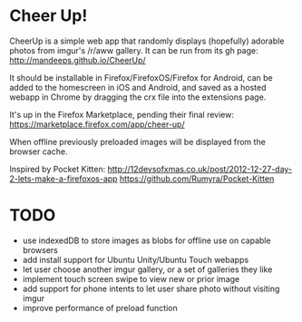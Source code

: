 Cheer Up!
=======

CheerUp is a simple web app that randomly displays (hopefully) adorable photos from imgur's /r/aww gallery.
It can be run from its gh page: http://mandeeps.github.io/CheerUp/

It should be installable in Firefox/FirefoxOS/Firefox for Android, can be added to the homescreen in iOS and Android, and saved as a hosted webapp in Chrome by dragging the crx file into the extensions page.

It's up in the Firefox Marketplace, pending their final review: https://marketplace.firefox.com/app/cheer-up/

When offline previously preloaded images will be displayed from the browser cache.

Inspired by Pocket Kitten:
http://12devsofxmas.co.uk/post/2012-12-27-day-2-lets-make-a-firefoxos-app
https://github.com/Rumyra/Pocket-Kitten

TODO
=======
* use indexedDB to store images as blobs for offline use on capable browsers
* add install support for Ubuntu Unity/Ubuntu Touch webapps
* let user choose another imgur gallery, or a set of galleries they like
* implement touch screen swipe to view new or prior image
* add support for phone intents to let user share photo without visiting imgur
* improve performance of preload function
